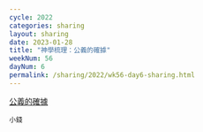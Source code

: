 ```yaml
---
cycle: 2022
categories: sharing
layout: sharing
date: 2023-01-28
title: "神學梳理：公義的確據"
weekNum: 56
dayNum: 6
permalink: /sharing/2022/wk56-day6-sharing.html
---
```


[公義的確據](https://eccseattle.github.io/media/sharing/2022/wk056/2023-01-28-bin.m4a)

`小錢`

